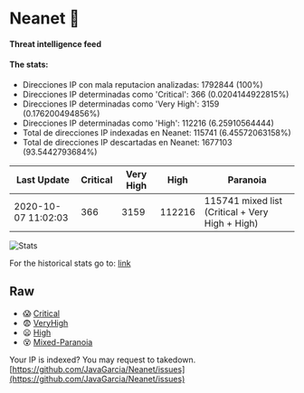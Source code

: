 # Neanet :hocho:
#### Threat intelligence feed
#### The stats:

- Direcciones IP con mala reputacion analizadas: 1792844 (100%)
- Direcciones IP determinadas como 'Critical':  366 (0.0204144922815%)
- Direcciones IP determinadas como 'Very High':  3159 (0.176200494856%)
- Direcciones IP determinadas como 'High':  112216 (6.25910564444)
- Total de direcciones IP indexadas en Neanet:  115741 (6.45572063158%)
- Total de direcciones IP descartadas en Neanet:  1677103 (93.5442793684%)

| Last Update | Critical | Very High | High | Paranoia |
| --- | --- | --- | --- | --- |
| 2020-10-07 11:02:03 | 366 | 3159 | 112216 | 115741 mixed list (Critical + Very High + High)|

![Stats](https://docs.google.com/spreadsheets/d/e/2PACX-1vSnaNMIXVabIpDJjufMlzH7poXnshF3mgd8Is1g9ytUEzVsP5my4Trn8f-xkoLLQ38xpL3HtmUexLo6/pubchart?oid=501124687&format=image)

For the historical stats go to: [link](/stats.csv)
## Raw
- :scream: [Critical](https://raw.githubusercontent.com/JavaGarcia/Neanet/master/blacklists/neanet_critical.txt)
- :fearful: [VeryHigh](https://raw.githubusercontent.com/JavaGarcia/Neanet/master/blacklists/neanet_veryHigh.txtt)
- :frowning: [High](https://raw.githubusercontent.com/JavaGarcia/Neanet/master/blacklists/neanet_high.txt)
- :dizzy_face: [Mixed-Paranoia](https://raw.githubusercontent.com/JavaGarcia/Neanet/master/blacklists/neanet_all.txt)


Your IP is indexed? You may request to takedown. [https://github.com/JavaGarcia/Neanet/issues](https://github.com/JavaGarcia/Neanet/issues)
















































































































































































































































































































































































































































































































































































































































































































































































































































































































































































































































































































































































































































































































